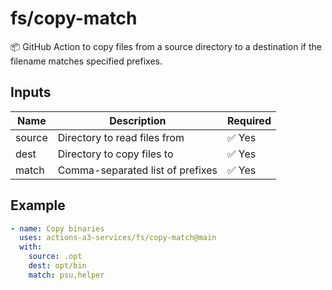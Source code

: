 # fs/copy-match

📦 GitHub Action to copy files from a source directory to a destination if the filename matches specified prefixes.

## Inputs

| Name   | Description                          | Required |
|--------|--------------------------------------|----------|
| source | Directory to read files from         | ✅ Yes   |
| dest   | Directory to copy files to           | ✅ Yes   |
| match  | Comma-separated list of prefixes     | ✅ Yes   |

## Example

```yaml
- name: Copy binaries
  uses: actions-a3-services/fs/copy-match@main
  with:
    source: .opt
    dest: opt/bin
    match: psu,helper
```
